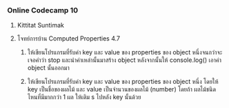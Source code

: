 ### Online Codecamp 10

1. Kittitat Suntimak
2. โจทย์การบ้าน Computed Properties 4.7

    1. ให้เขียนโปรแกรมที่รับค่า key และ value ของ properties ของ object หนึ่งจนกว่าจะเจอคำว่า stop และนำค่าเหล่านั้นมาสร้าง object หลังจากนั้นให้ console.log() เอาค่า object นั้นออกมา


    2. ให้เขียนโปรแกรมที่รับค่า key และ value ของ properties ของ object หนึ่ง โดยให้ key เป็นชื่อของผลไม้ และ value เป็นจำนวนของผลไม้ (number) โดยถ้า ผลไม้ชนิดไหนที่มีมากกว่า 1 ผล ให้เติม s ไปหลัง key นั้นด้วย